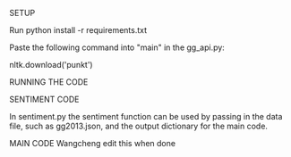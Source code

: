 SETUP

Run python install -r requirements.txt


Paste the following command into "main" in the gg_api.py:

nltk.download('punkt')


RUNNING THE CODE

SENTIMENT CODE

In sentiment.py the sentiment function can be used by passing in the data file, such as gg2013.json, and the output dictionary for the main code.


MAIN CODE
Wangcheng edit this when done
